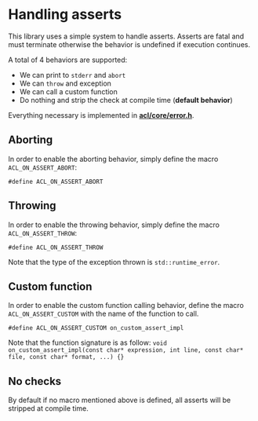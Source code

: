 # Handling asserts

This library uses a simple system to handle asserts. Asserts are fatal and must terminate otherwise the behavior is undefined if execution continues.

A total of 4 behaviors are supported:

*  We can print to `stderr` and `abort`
*  We can `throw` and exception
*  We can call a custom function
*  Do nothing and strip the check at compile time (**default behavior**)

Everything necessary is implemented in [**acl/core/error.h**](../includes/acl/core/error.h).

## Aborting

In order to enable the aborting behavior, simply define the macro `ACL_ON_ASSERT_ABORT`:

`#define ACL_ON_ASSERT_ABORT`

## Throwing

In order to enable the throwing behavior, simply define the macro `ACL_ON_ASSERT_THROW`:

`#define ACL_ON_ASSERT_THROW`

Note that the type of the exception thrown is `std::runtime_error`.

## Custom function

In order to enable the custom function calling behavior, define the macro `ACL_ON_ASSERT_CUSTOM` with the name of the function to call.

`#define ACL_ON_ASSERT_CUSTOM on_custom_assert_impl`

Note that the function signature is as follow: `void on_custom_assert_impl(const char* expression, int line, const char* file, const char* format, ...) {}`

## No checks

By default if no macro mentioned above is defined, all asserts will be stripped at compile time.
